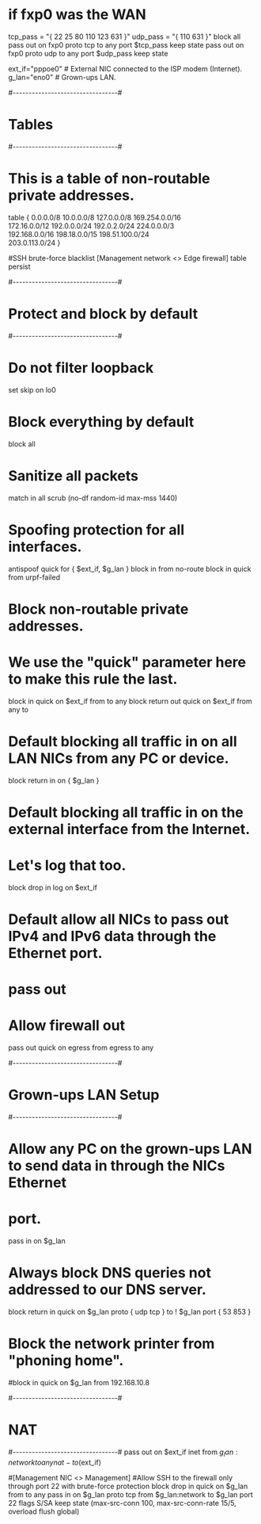 # if fxp0 was the WAN
tcp_pass = "{ 22 25 80 110 123 631 }"
udp_pass = "{ 110 631 }"
block all
pass out on fxp0 proto tcp to any port $tcp_pass keep state
pass out on fxp0 proto udp to any port $udp_pass keep state

ext_if="pppoe0" # External NIC connected to the ISP modem (Internet).
g_lan="eno0"  # Grown-ups LAN.

#---------------------------------#
# Tables
#---------------------------------#

# This is a table of non-routable private addresses.
table <martians> { 0.0.0.0/8 10.0.0.0/8 127.0.0.0/8 169.254.0.0/16     \
                   172.16.0.0/12 192.0.0.0/24 192.0.2.0/24 224.0.0.0/3 \
                   192.168.0.0/16 198.18.0.0/15 198.51.100.0/24        \
                   203.0.113.0/24 }

#SSH brute-force blacklist [Management network <> Edge firewall]
table <bruteforce> persist

#---------------------------------#
# Protect and block by default
#---------------------------------#

# Do not filter loopback
set skip on lo0

# Block everything by default
block all

# Sanitize all packets
match in all scrub (no-df random-id max-mss 1440)

# Spoofing protection for all interfaces.
antispoof quick for { $ext_if, $g_lan }
block in from no-route
block in quick from urpf-failed

# Block non-routable private addresses.
# We use the "quick" parameter here to make this rule the last.
block in quick on $ext_if from <martians> to any
block return out quick on $ext_if from any to <martians>

# Default blocking all traffic in on all LAN NICs from any PC or device.
block return in on { $g_lan }

# Default blocking all traffic in on the external interface from the Internet.
# Let's log that too.
block drop in log on $ext_if

# Default allow all NICs to pass out IPv4 and IPv6 data through the Ethernet port.
# pass out
# Allow firewall out
pass out quick on egress from egress to any

#---------------------------------#
# Grown-ups LAN Setup
#---------------------------------#

# Allow any PC on the grown-ups LAN to send data in through the NICs Ethernet
# port.
pass in on $g_lan

# Always block DNS queries not addressed to our DNS server.
block return in quick on $g_lan proto { udp tcp } to ! $g_lan port { 53 853 }

# Block the network printer from "phoning home".
#block in quick on $g_lan from 192.168.10.8

#---------------------------------#
# NAT
#---------------------------------#
pass out on $ext_if inet from $g_lan:network to any nat-to ($ext_if)

#[Management NIC <> Management]
#Allow SSH to the firewall only through port 22 with brute-force protection
block drop in quick on $g_lan from <bruteforce> to any
pass in on $g_lan proto tcp from $g_lan:network to $g_lan port 22 flags S/SA keep state (max-src-conn 100, max-src-conn-rate 15/5, overload <bruteforce> flush global)


